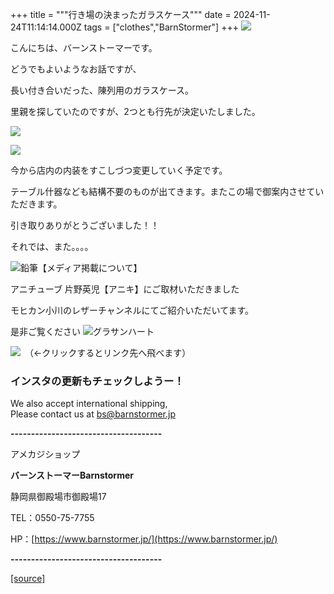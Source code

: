 +++
title = """行き場の決まったガラスケース"""
date = 2024-11-24T11:14:14.000Z
tags = ["clothes","BarnStormer"]
+++
[![](https://stat.ameba.jp/user_images/20231023/16/barnstormer-go/b2/03/p/o0420015015354743273.png)](https://ameblo.jp/barnstormer-go/entry-12825670498.html)

こんにちは、バーンストーマーです。

どうでもよいようなお話ですが、

長い付き合いだった、陳列用のガラスケース。

里親を探していたのですが、2つとも行先が決定いたしました。

[![](https://stat.ameba.jp/user_images/20241124/18/barnstormer-go/a3/a0/j/o0466070015513807044.jpg)](https://stat.ameba.jp/user_images/20241124/18/barnstormer-go/a3/a0/j/o0466070015513807044.jpg)

[![](https://stat.ameba.jp/user_images/20241124/18/barnstormer-go/3b/36/j/o0466070015513807046.jpg)](https://stat.ameba.jp/user_images/20241124/18/barnstormer-go/3b/36/j/o0466070015513807046.jpg)

今から店内の内装をすこしづつ変更していく予定です。

テーブル什器なども結構不要のものが出てきます。またこの場で御案内させていただきます。

引き取りありがとうございました！！

それでは、また。。。。

![鉛筆](https://stat100.ameba.jp/blog/ucs/img/char/char3/519.png)【メディア掲載について】

アニチューブ 片野英児【アニキ】にご取材いただきました

モヒカン小川のレザーチャンネルにてご紹介いただいてます。

是非ご覧ください ![グラサンハート](https://stat100.ameba.jp/blog/ucs/img/char/char3/148.png)

[![](https://stat.ameba.jp/user_images/20230412/16/barnstormer-go/6a/23/p/o0108010815269242493.png)](https://www.instagram.com/barnstormer_daily/)　（←クリックするとリンク先へ飛べます）

### インスタの更新もチェックしようー！

We also accept international shipping,  
Please contact us at bs@barnstormer.jp

**\-------------------------------------**

アメカジショップ

**バーンストーマーBarnstormer**

静岡県御殿場市御殿場17

TEL：0550-75-7755

HP：[https://www.barnstormer.jp/](https://www.barnstormer.jp/)

**\-------------------------------------**

[[source]](https://ameblo.jp/barnstormer-go/entry-12876213070.html)
